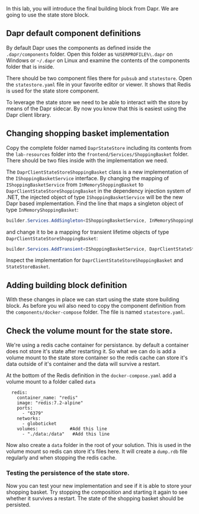In this lab, you will introduce the final building block from Dapr. We are going to use the state store block.

## Dapr default component definitions
By default Dapr uses the components as defined inside the `.dapr/components` folder. Open this folder as `%USERPROFILE%\.dapr` on Windows or `~/.dapr` on Linux and examine the contents of the components folder that is inside.

There should be two component files there for `pubsub` and `statestore`. Open the `statestore.yaml` file in your favorite editor or viewer. It shows that Redis is used for the state store component.

To leverage the state store we need to be able to interact with the store by means of the Dapr sidecar. By now you know that this is easiest using the Dapr client library. 

## Changing shopping basket implementation
Copy the complete folder named `DaprStateStore` including its contents from the `lab-resources` folder into the `frontend/Services/ShoppingBasket` folder. There should be two files inside with the implementation we need.

The `DaprClientStateStoreShoppingBasket` class is a new implementation of the `IShoppingBasketService` interface. By changing the mapping of `IShoppingBasketService` from `InMemoryShoppingBasket` to `DaprClientStateStoreShoppingBasket` in the dependency injection system of .NET, the injected object of type `IShoppingBasketService` will be the new Dapr based implementation.
Find the line that maps a singleton object of type `InMemoryShoppingBasket`:

```C#
builder.Services.AddSingleton<IShoppingBasketService, InMemoryShoppingBasketService>();
```

and change it to be a mapping for transient lifetime objects of type `DaprClientStateStoreShoppingBasket`:

```C#
builder.Services.AddTransient<IShoppingBasketService, DaprClientStateStoreShoppingBasket>();
```

Inspect the implementation for `DaprClientStateStoreShoppingBasket` and `StateStoreBasket`.

## Adding building block definition
With these changes in place we can start using the state store building block. As before you wil also need to copy the component definition from the `components/docker-compose` folder. The file is named `statestore.yaml`.

## Check the volume mount for the state store.
We're using a redis cache container for persistance. by default a container does not store it's state after restarting it. So what we can do is add a volume mount to the state store container so the redis cache can store it's data outside of it's container and the data will survive a restart.

At the bottom of the Redis definition in the `docker-compose.yaml` add a volume mount to a folder called `data`
```
  redis:
    container_name: "redis"
    image: "redis:7.2-alpine"
    ports:
      - "6379"
    networks:
      - globoticket
    volumes:            #Add this line
      - "./data:/data"   #Add this line
```

Now also create a `data` folder in the root of your solution. This is used in the volume mount so redis can store it's files here. It will create a `dump.rdb` file regularly and when stopping the redis cache. 

### Testing the persistence of the state store.

Now you can test your new implementation and see if it is able to store your shopping basket. Try stopping the composition and starting it again to see whether it survives a restart. The state of the shopping basket should be persisted.